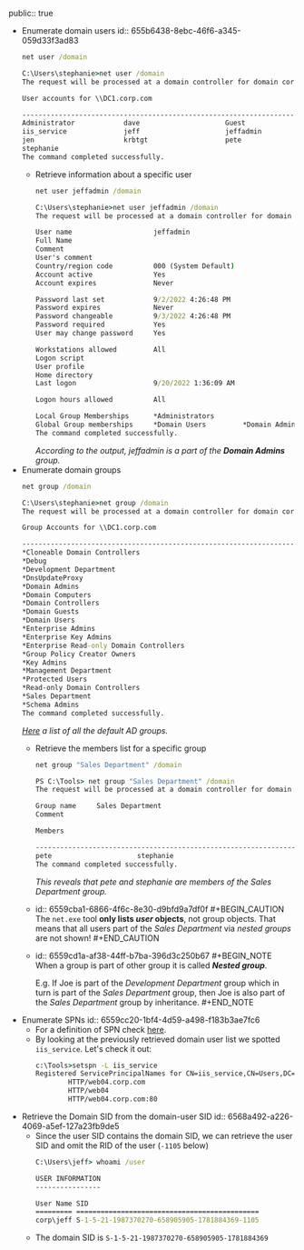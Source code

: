 public:: true

- Enumerate domain users
  id:: 655b6438-8ebc-46f6-a345-059d33f3ad83
  ```cmd
  net user /domain
  ```
  ```cmd
  C:\Users\stephanie>net user /domain
  The request will be processed at a domain controller for domain corp.com.
  
  User accounts for \\DC1.corp.com
  
  -------------------------------------------------------------------------------
  Administrator            dave                     Guest
  iis_service              jeff                     jeffadmin
  jen                      krbtgt                   pete
  stephanie
  The command completed successfully.
  ```
	- Retrieve information about a specific user
	  ```cmd
	  net user jeffadmin /domain
	  ```
	  ```cmd
	  C:\Users\stephanie>net user jeffadmin /domain
	  The request will be processed at a domain controller for domain corp.com.
	  
	  User name                    jeffadmin
	  Full Name
	  Comment
	  User's comment
	  Country/region code          000 (System Default)
	  Account active               Yes
	  Account expires              Never
	  
	  Password last set            9/2/2022 4:26:48 PM
	  Password expires             Never
	  Password changeable          9/3/2022 4:26:48 PM
	  Password required            Yes
	  User may change password     Yes
	  
	  Workstations allowed         All
	  Logon script
	  User profile
	  Home directory
	  Last logon                   9/20/2022 1:36:09 AM
	  
	  Logon hours allowed          All
	  
	  Local Group Memberships      *Administrators
	  Global Group memberships     *Domain Users         *Domain Admins
	  The command completed successfully.
	  ```
	  *According to the output, jeffadmin is a part of the* ***Domain Admins*** *group.*
- Enumerate domain groups
  ```cmd
  net group /domain
  ```
  ```cmd
  C:\Users\stephanie>net group /domain
  The request will be processed at a domain controller for domain corp.com.
  
  Group Accounts for \\DC1.corp.com
  
  -------------------------------------------------------------------------------
  *Cloneable Domain Controllers
  *Debug
  *Development Department
  *DnsUpdateProxy
  *Domain Admins
  *Domain Computers
  *Domain Controllers
  *Domain Guests
  *Domain Users
  *Enterprise Admins
  *Enterprise Key Admins
  *Enterprise Read-only Domain Controllers
  *Group Policy Creator Owners
  *Key Admins
  *Management Department
  *Protected Users
  *Read-only Domain Controllers
  *Sales Department
  *Schema Admins
  The command completed successfully.
  ```
  *[Here](https://learn.microsoft.com/en-us/windows-server/identity/ad-ds/manage/understand-security-groups#default-active-directory-security-groups) a list of all the default AD groups.*
	- Retrieve the members list for a specific group
	  ```cmd
	  net group "Sales Department" /domain
	  ```
	  ```cmd
	  PS C:\Tools> net group "Sales Department" /domain
	  The request will be processed at a domain controller for domain corp.com.
	  
	  Group name     Sales Department
	  Comment
	  
	  Members
	  
	  -------------------------------------------------------------------------------
	  pete                     stephanie
	  The command completed successfully.
	  ```
	  *This reveals that pete and stephanie are members of the *Sales Department* group.*
	- id:: 6559cba1-6866-4f6c-8e30-d9bfd9a7df0f
	  #+BEGIN_CAUTION
	  The `net.exe` tool **only lists *user* objects**, not group objects. That means that all users part of the *Sales Department* via *nested groups* are not shown!
	  #+END_CAUTION
	- id:: 6559cd1a-af38-44ff-b7ba-396d3c250b67
	  #+BEGIN_NOTE
	  When a group is part of other group it is called ***Nested group***.
	  
	  E.g. If Joe is part of the *Development Department* group which in turn is part of the *Sales Department* group, then Joe is also part of the *Sales Department* group by inheritance.
	  #+END_NOTE
- Enumerate SPNs
  id:: 6559cc20-1bf4-4d59-a498-f183b3ae7fc6
	- For a definition of SPN check [here](((6559f91b-875c-4d67-b318-ebc7478a9d7a))).
	- By looking at the previously retrieved domain user list we spotted `iis_service`. Let's check it out:
	  ```cmd
	  c:\Tools>setspn -L iis_service
	  Registered ServicePrincipalNames for CN=iis_service,CN=Users,DC=corp,DC=com:
	          HTTP/web04.corp.com
	          HTTP/web04
	          HTTP/web04.corp.com:80
	  ```
- Retrieve the Domain SID from the domain-user SID
  id:: 6568a492-a226-4069-a5ef-127a23fb9de5
	- Since the user SID contains the domain SID, we can retrieve the user SID and omit the RID of the user (`-1105` below)
	  ```cmd
	  C:\Users\jeff> whoami /user
	  
	  USER INFORMATION
	  ----------------
	  
	  User Name SID
	  ========= =============================================
	  corp\jeff S-1-5-21-1987370270-658905905-1781884369-1105
	  ```
	- The domain SID is `S-1-5-21-1987370270-658905905-1781884369`
